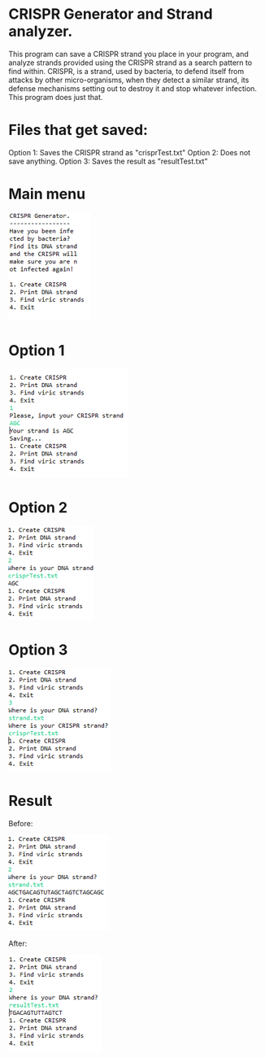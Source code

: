 # CRISPR Generator and Strand analyzer.
This program can save a CRISPR strand you place in your program, and analyze strands provided using the CRISPR strand as a search pattern to find within. CRISPR, is a strand, used by bacteria, to defend itself from attacks by other micro-organisms, when they detect a similar strand, its defense mechanisms setting out to destroy it and stop whatever infection. This program does just that. 

# Files that get saved:

Option 1: Saves the CRISPR strand as "crisprTest.txt"
Option 2: Does not save anything.
Option 3: Saves the result as "resultTest.txt"

# Main menu

![Main menu](https://github.com/PabloLuisMolinaBlanes/EjercicioLibre1920CuarentenaPabloLuisMolinaBlanes/blob/master/CRISPR.PNG)

# Option 1

![Option 1](https://github.com/PabloLuisMolinaBlanes/EjercicioLibre1920CuarentenaPabloLuisMolinaBlanes/blob/master/Op1.PNG)

# Option 2

![Option 2](https://github.com/PabloLuisMolinaBlanes/EjercicioLibre1920CuarentenaPabloLuisMolinaBlanes/blob/master/Op2.PNG)

# Option 3

![Option 3](https://github.com/PabloLuisMolinaBlanes/EjercicioLibre1920CuarentenaPabloLuisMolinaBlanes/blob/master/Op3.PNG)

# Result

Before:

![Before](https://github.com/PabloLuisMolinaBlanes/EjercicioLibre1920CuarentenaPabloLuisMolinaBlanes/blob/master/ResultSecond.PNG)

After:

![After](https://github.com/PabloLuisMolinaBlanes/EjercicioLibre1920CuarentenaPabloLuisMolinaBlanes/blob/master/Result.PNG)

